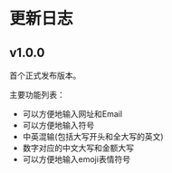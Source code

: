 # 更新日志
## v1.0.0
首个正式发布版本。

主要功能列表：
* 可以方便地输入网址和Email
* 可以方便地输入符号
* 中英混输(包括大写开头和全大写的英文)
* 数字对应的中文大写和金额大写
* 可以方便地输入emoji表情符号
